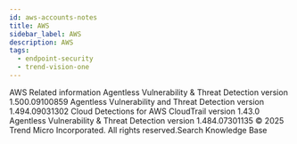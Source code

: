 ```yaml
---
id: aws-accounts-notes
title: AWS
sidebar_label: AWS
description: AWS
tags:
  - endpoint-security
  - trend-vision-one
---
```


 AWS Related information Agentless Vulnerability & Threat Detection version 1.500.09100859 Agentless Vulnerability and Threat Detection version 1.494.09031302 Cloud Detections for AWS CloudTrail version 1.43.0 Agentless Vulnerability & Threat Detection version 1.484.07301135 © 2025 Trend Micro Incorporated. All rights reserved.Search Knowledge Base